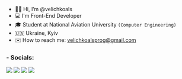 - 👋🏼 Hi, I’m @velichkoals
- 💻 I'm Front-End Developer 
- 🎓 Student at National Aviation University `(Computer Engineering)`
- 🇺🇦  Ukraine, Kyiv
- ✉️ How to reach me: velichkoalsprog@gmail.com 

<h3>- Socials:</h3>


<a href="https://www.linkedin.com/in/velichkoals/" target="_blank"><img src="https://img.icons8.com/fluent/48/000000/linkedin.png"/></a> <a href="https://www.instagram.com/velichkoals_/" target="_blank"><img src="https://img.icons8.com/fluent/48/000000/instagram-new.png"/></a> <a href="https://t.me/velichkoals" target="_blank"><img src="https://img.icons8.com/ios-glyphs/40/000000/telegram-app.png"/></a> <a target="_blank" href="https://leetcode.com/velichkoals/"><img src="https://img.icons8.com/external-tal-revivo-shadow-tal-revivo/42/000000/external-level-up-your-coding-skills-and-quickly-land-a-job-logo-shadow-tal-revivo.png"/></a>








<!-- <h2>- 👇🏻  My projects here  👇🏻</h2> -->
